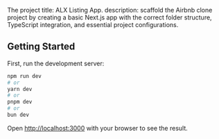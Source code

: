 The project title: ALX Listing App.
description:  scaffold the Airbnb clone project by creating a basic Next.js app with the correct folder structure, TypeScript integration, and essential project configurations.

## Getting Started

First, run the development server:

```bash
npm run dev
# or
yarn dev
# or
pnpm dev
# or
bun dev
```

Open [http://localhost:3000](http://localhost:3000) with your browser to see the result.
